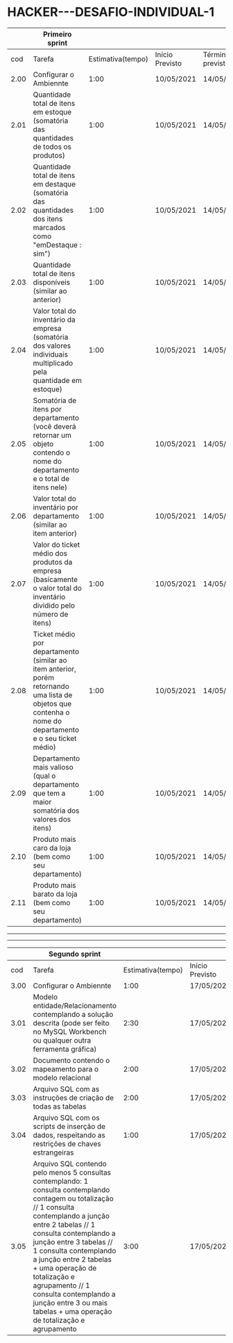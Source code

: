 # HACKER---DESAFIO-INDIVIDUAL-1

|      | Primeiro sprint                                                                                                                                           |                   |                 |                  |   |   |
|------|-----------------------------------------------------------------------------------------------------------------------------------------------------------|-------------------|-----------------|------------------|---|---|
| cod  | Tarefa                                                                                                                                                    | Estimativa(tempo) | Início Previsto | Término previsto |   |   |
| 2.00 | Configurar o Ambiennte                                                                                                                                    | 1:00             | 10/05/2021      | 14/05/2021       |   |   |
| 2.01 | Quantidade total de itens em estoque  (somatória das quantidades de todos os produtos)                                                                    | 1:00             | 10/05/2021      | 14/05/2021       |   |   |
| 2.02 | Quantidade total de itens em destaque  (somatória das quantidades dos itens marcados como "emDestaque : sim")                                             | 1:00             | 10/05/2021      | 14/05/2021       |   |   |
| 2.03 | Quantidade total de itens disponíveis (similar ao anterior)                                                                                               | 1:00             | 10/05/2021      | 14/05/2021       |   |   |
| 2.04 | Valor total do inventário da empresa  (somatória dos valores individuais multiplicado pela quantidade em estoque)                                         | 1:00             | 10/05/2021      | 14/05/2021       |   |   |
| 2.05 | Somatória de itens por departamento  (você deverá retornar um objeto contendo o nome do departamento e o total de itens nele)                             | 1:00             | 10/05/2021      | 14/05/2021       |   |   |
| 2.06 | Valor total do inventário por departamento (similar ao item anterior)                                                                                     | 1:00             | 10/05/2021      | 14/05/2021       |   |   |
| 2.07 | Valor do ticket médio dos produtos da empresa  (basicamente o valor total do inventário dividido pelo número de itens)                                    | 1:00             | 10/05/2021      | 14/05/2021       |   |   |
| 2.08 | Ticket médio por departamento  (similar ao item anterior, porém retornando uma lista de objetos que contenha o nome do departamento e o seu ticket médio) | 1:00             | 10/05/2021      | 14/05/2021       |   |   |
| 2.09 | Departamento mais valioso (qual o departamento que tem a maior somatória dos valores dos itens)                                                           | 1:00             | 10/05/2021      | 14/05/2021       |   |   |
| 2.10 | Produto mais caro da loja (bem como seu departamento)                                                                                                     | 1:00             | 10/05/2021      | 14/05/2021       |   |   |
| 2.11 | Produto mais barato da loja (bem como seu departamento)                                                                                                   | 1:00             | 10/05/2021      | 14/05/2021       |   |   |


_________

_________
|      | Segundo sprint                                                                                                                                                                                                                                                                                                                                                                                                            |                   |                 |                  |   |   |
|------|---------------------------------------------------------------------------------------------------------------------------------------------------------------------------------------------------------------------------------------------------------------------------------------------------------------------------------------------------------------------------------------------------------------------------|-------------------|-----------------|------------------|---|---|
| cod  | Tarefa                                                                                                                                                                                                                                                                                                                                                                                                                    | Estimativa(tempo) | Início Previsto | Término previsto |   |   |
| 3.00 | Configurar o Ambiennte                                                                                                                                                                                                                                                                                                                                                                                                    | 1:00              | 17/05/2021      | 21/05/2021       |   |   |
| 3.01 | Modelo entidade/Relacionamento contemplando a solução descrita  (pode ser feito no MySQL Workbench ou qualquer outra ferramenta gráfica)                                                                                                                                                                                                                                                                                  | 2:30              | 17/05/2021      | 21/05/2021       |   |   |
| 3.02 | Documento contendo o mapeamento para o modelo relacional                                                                                                                                                                                                                                                                                                                                                                  | 2:00              | 17/05/2021      | 21/05/2021       |   |   |
| 3.03 | Arquivo SQL com as instruções de criação de todas as tabelas                                                                                                                                                                                                                                                                                                                                                              | 2:00              | 17/05/2021      | 21/05/2021       |   |   |
| 3.04 | Arquivo SQL com os scripts de inserção de dados, respeitando as restrições de chaves estrangeiras                                                                                                                                                                                                                                                                                                                         | 1:00              | 17/05/2021      | 21/05/2021       |   |   |
| 3.05 | Arquivo SQL contendo pelo menos 5 consultas contemplando: 1 consulta contemplando contagem ou totalização // 1 consulta contemplando a junção entre 2 tabelas // 1 consulta contemplando a junção entre 3 tabelas // 1 consulta contemplando a junção entre 2 tabelas + uma operação de totalização e agrupamento // 1 consulta contemplando a junção entre 3 ou mais tabelas + uma operação de totalização e agrupamento | 3:00              | 17/05/2021      | 21/05/2021       |   |   |